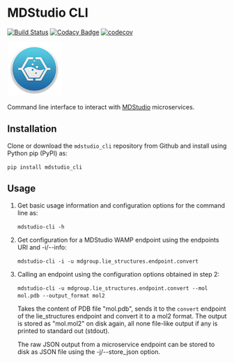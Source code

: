 # MDStudio CLI

[![Build Status](https://travis-ci.com/MD-Studio/MDStudio_cli.svg?branch=master)](https://travis-ci.com/MD-Studio/MDStudio_cli)
[![Codacy Badge](https://api.codacy.com/project/badge/Grade/b21e0d5c29bd44a288525823cfb079bf)](https://www.codacy.com/manual/marcvdijk/MDStudio_cli?utm_source=github.com&amp;utm_medium=referral&amp;utm_content=MD-Studio/MDStudio_cli&amp;utm_campaign=Badge_Grade)
[![codecov](https://codecov.io/gh/MD-Studio/MDStudio_cli/branch/master/graph/badge.svg)](https://codecov.io/gh/MD-Studio/MDStudio_cli)

![Configuration settings](mdstudio-logo.png)

Command line interface to interact with [MDStudio](https://github.com/MD-Studio/MDStudio)
microservices.

## Installation
Clone or download the `mdstudio_cli` repository from Github and install using Python pip (PyPI) as:

```pip install mdstudio_cli```

## Usage
1) Get basic usage information and configuration options for the command line as:

   ```mdstudio-cli -h```

2) Get configuration for a MDStudio WAMP endpoint using the endpoints URI and -i/--info:
    
   ```mdstudio-cli -i -u mdgroup.lie_structures.endpoint.convert```

3) Calling an endpoint using the configuration options obtained in step 2:

   ```mdstudio-cli -u mdgroup.lie_structures.endpoint.convert --mol mol.pdb --output_format mol2```
   
   Takes the content of PDB file "mol.pdb", sends it to the `convert` endpoint of the
   lie_structures endpoint and convert it to a mol2 format.
   The output is stored as "mol.mol2" on disk again, all none file-like output if any is
   printed to standard out (stdout).
   
   The raw JSON output from a microservice endpoint can be stored to disk as JSON file using
   the -j/--store_json option.